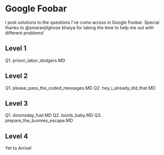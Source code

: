 # Google Foobar
I post solutions to the questions I've come across in Google Foobar. Special thanks to @smaranjitghose bhaiya for taking the time to help me out with different problems!

## Level 1
Q1. prison_labor_dodgers.MD

## Level 2
Q1. please_pass_the_coded_messages.MD
Q2. hey_i_already_did_that.MD

## Level 3
Q1. doomsday_fuel.MD
Q2. bomb_baby.MD
Q3. prepare_the_bunnies_escape.MD

## Level 4
Yet to Arrive!
